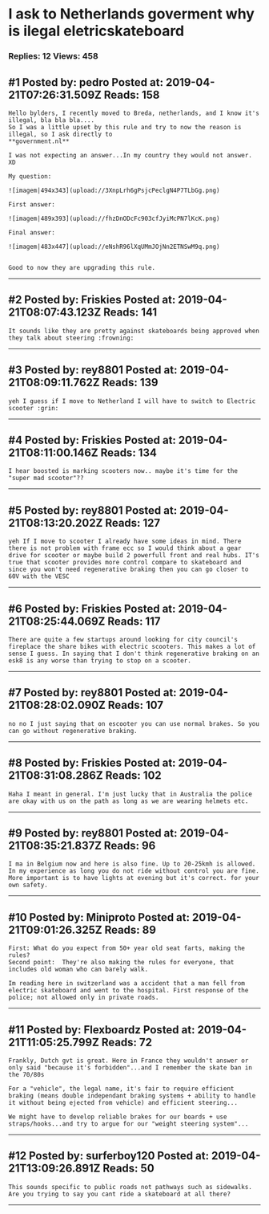 # I ask to Netherlands goverment why is ilegal eletricskateboard

### Replies: 12 Views: 458

## \#1 Posted by: pedro Posted at: 2019-04-21T07:26:31.509Z Reads: 158

```
Hello bylders, I recently moved to Breda, netherlands, and I know it's illegal, bla bla bla....
So I was a little upset by this rule and try to now the reason is illegal, so I ask directly to
**government.nl**

I was not expecting an answer...In my country they would not answer. XD

My question:

![imagem|494x343](upload://3XnpLrh6gPsjcPeclgN4P7TLbGg.png) 

First answer:

![imagem|489x393](upload://fhzDnODcFc903cfJyiMcPN7lKcK.png) 

Final answer:

![imagem|483x447](upload://eNshR96lXqUMmJOjNn2ETNSwM9q.png) 


Good to now they are upgrading this rule.
```

---
## \#2 Posted by: Friskies Posted at: 2019-04-21T08:07:43.123Z Reads: 141

```
It sounds like they are pretty against skateboards being approved when they talk about steering :frowning:
```

---
## \#3 Posted by: rey8801 Posted at: 2019-04-21T08:09:11.762Z Reads: 139

```
yeh I guess if I move to Netherland I will have to switch to Electric scooter :grin:
```

---
## \#4 Posted by: Friskies Posted at: 2019-04-21T08:11:00.146Z Reads: 134

```
I hear boosted is marking scooters now.. maybe it's time for the "super mad scooter"??
```

---
## \#5 Posted by: rey8801 Posted at: 2019-04-21T08:13:20.202Z Reads: 127

```
yeh If I move to scooter I already have some ideas in mind. There there is not problem with frame ecc so I would think about a gear drive for scooter or maybe build 2 powerfull front and real hubs. IT's true that scooter provides more control compare to skateboard and since you won't need regenerative braking then you can go closer to 60V with the VESC
```

---
## \#6 Posted by: Friskies Posted at: 2019-04-21T08:25:44.069Z Reads: 117

```
There are quite a few startups around looking for city council's fireplace the share bikes with electric scooters. This makes a lot of sense I guess. In saying that I don't think regenerative braking on an esk8 is any worse than trying to stop on a scooter.
```

---
## \#7 Posted by: rey8801 Posted at: 2019-04-21T08:28:02.090Z Reads: 107

```
no no I just saying that on escooter you can use normal brakes. So you can go without regenerative braking.
```

---
## \#8 Posted by: Friskies Posted at: 2019-04-21T08:31:08.286Z Reads: 102

```
Haha I meant in general. I'm just lucky that in Australia the police are okay with us on the path as long as we are wearing helmets etc.
```

---
## \#9 Posted by: rey8801 Posted at: 2019-04-21T08:35:21.837Z Reads: 96

```
I ma in Belgium now and here is also fine. Up to 20-25kmh is allowed. In my experience as long you do not ride without control you are fine. More important is to have lights at evening but it's correct. for your own safety.
```

---
## \#10 Posted by: Miniproto Posted at: 2019-04-21T09:01:26.325Z Reads: 89

```
First: What do you expect from 50+ year old seat farts, making the rules? 
Second point:  They're also making the rules for everyone, that includes old woman who can barely walk.

Im reading here in switzerland was a accident that a man fell from electric skateboard and went to the hospital. First response of the police; not allowed only in private roads.
```

---
## \#11 Posted by: Flexboardz Posted at: 2019-04-21T11:05:25.799Z Reads: 72

```
Frankly, Dutch gvt is great. Here in France they wouldn't answer or only said "because it's forbidden"...and I remember the skate ban in the 70/80s

For a "vehicle", the legal name, it's fair to require efficient braking (means double independant braking systems + ability to handle it without being ejected from vehicle) and efficient steering...

We might have to develop reliable brakes for our boards + use straps/hooks...and try to argue for our "weight steering system"...
```

---
## \#12 Posted by: surferboy120 Posted at: 2019-04-21T13:09:26.891Z Reads: 50

```
This sounds specific to public roads not pathways such as sidewalks.  Are you trying to say you cant ride a skateboard at all there?
```

---
